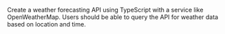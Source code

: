  Create a weather forecasting API using TypeScript with a service like OpenWeatherMap. Users should be able to query the API for weather data based on location and time.